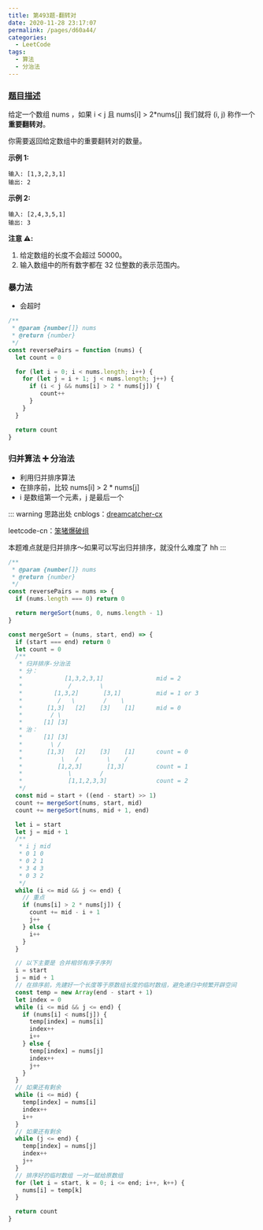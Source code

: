 ```yaml
---
title: 第493题-翻转对
date: 2020-11-28 23:17:07
permalink: /pages/d60a44/
categories:
  - LeetCode
tags:
  - 算法
  - 分治法
---
```


### [题目描述](https://leetcode-cn.com/problems/reverse-pairs/)

给定一个数组 <span class="span-shadow">nums</span> ，如果 <span class="span-shadow">i < j</span> 且 <span class="span-shadow">nums[i] > 2\*nums[j]</span> 我们就将 <span class="span-shadow">(i, j)</span> 称作一个**重要翻转对**。

你需要返回给定数组中的重要翻转对的数量。

<!-- more -->

**示例 1:**

```
输入: [1,3,2,3,1]
输出: 2
```

**示例 2:**

```
输入: [2,4,3,5,1]
输出: 3
```

**注意 ⚠️:**

1. 给定数组的长度不会超过 <span class="span-shadow">50000</span>。
2. 输入数组中的所有数字都在 32 位整数的表示范围内。

### 暴力法

- 会超时

```JavaScript
/**
 * @param {number[]} nums
 * @return {number}
 */
const reversePairs = function (nums) {
  let count = 0

  for (let i = 0; i < nums.length; i++) {
    for (let j = i + 1; j < nums.length; j++) {
      if (i < j && nums[i] > 2 * nums[j]) {
         count++
      }
    }
  }

  return count
}
```

### 归并算法 ➕ 分治法

- 利用归并排序算法
- 在排序前，比较 nums[i] > 2 \* nums[j]
- i 是数组第一个元素，j 是最后一个

::: warning 思路出处
cnblogs：[dreamcatcher-cx](https://www.cnblogs.com/chengxiao/p/6194356.html)

leetcode-cn：[笨猪爆破组](https://leetcode-cn.com/problems/reverse-pairs/solution/shou-hua-tu-jie-yi-bu-yi-bu-jie-xi-gui-bing-pai-xu/)

本题难点就是归并排序～如果可以写出归并排序，就没什么难度了 hh
:::

```JavaScript
/**
 * @param {number[]} nums
 * @return {number}
 */
const reversePairs = nums => {
  if (nums.length === 0) return 0

  return mergeSort(nums, 0, nums.length - 1)
}

const mergeSort = (nums, start, end) => {
  if (start === end) return 0
  let count = 0
  /**
   * 归并排序-分治法
   * 分：
   *            [1,3,2,3,1]               mid = 2
   *             /        \
   *         [1,3,2]       [3,1]          mid = 1 or 3
   *          /   \        /    \
   *       [1,3]   [2]    [3]    [1]      mid = 0
   *        / \
   *      [1] [3]
   * 治：
   *      [1] [3]
   *        \ /
   *       [1,3]   [2]    [3]    [1]      count = 0
   *           \   /        \    /
   *          [1,2,3]       [1,3]         count = 1
   *             \        /
   *             [1,1,2,3,3]              count = 2
   */
  const mid = start + ((end - start) >> 1)
  count += mergeSort(nums, start, mid)
  count += mergeSort(nums, mid + 1, end)

  let i = start
  let j = mid + 1
  /**
   * i j mid
   * 0 1 0
   * 0 2 1
   * 3 4 3
   * 0 3 2
   */
  while (i <= mid && j <= end) {
    // 重点
    if (nums[i] > 2 * nums[j]) {
      count += mid - i + 1
      j++
    } else {
      i++
    }
  }

  // 以下主要是 合并相邻有序子序列
  i = start
  j = mid + 1
  // 在排序前，先建好一个长度等于原数组长度的临时数组，避免递归中频繁开辟空间
  const temp = new Array(end - start + 1)
  let index = 0
  while (i <= mid && j <= end) {
    if (nums[i] < nums[j]) {
      temp[index] = nums[i]
      index++
      i++
    } else {
      temp[index] = nums[j]
      index++
      j++
    }
  }
  // 如果还有剩余
  while (i <= mid) {
    temp[index] = nums[i]
    index++
    i++
  }
  // 如果还有剩余
  while (j <= end) {
    temp[index] = nums[j]
    index++
    j++
  }
  // 排序好的临时数组 一对一赋给原数组
  for (let i = start, k = 0; i <= end; i++, k++) {
    nums[i] = temp[k]
  }

  return count
}
```
